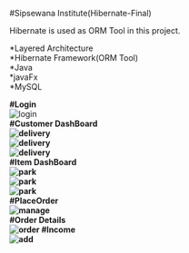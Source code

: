 #Sipsewana Institute(Hibernate-Final)<br>

Hibernate is used as ORM Tool in this project.

*Layered Architecture<br>
*Hibernate Framework(ORM Tool)<br>
*Java<br>
*javaFx<br>
*MySQL<br>


<b>#Login<br></b>
![login](src/assets/projects/login.png)<br>
<b>#Customer DashBoard<br><b>
![delivery](src/assets/projects/customerdash.png)<br>
![delivery](src/assets/projects/addcustomer.png)<br>
![delivery](src/assets/projects/managecustomer.png)<br>
<b>#Item DashBoard<br><b>
![park](src/assets/projects/admindash.png)<br>
![park](src/assets/projects/add.png)<br>
![park](src/assets/projects/manage.png)<br>
<b>#PlaceOrder<br><b>
![manage](src/assets/projects/placeorder.png)<br>
<b>#Order Details<br></b>
![order](src/assets/projects/orderDetails.png)
<b>#Income<br><b>
![add](src/assets/projects/income.png)<br>





